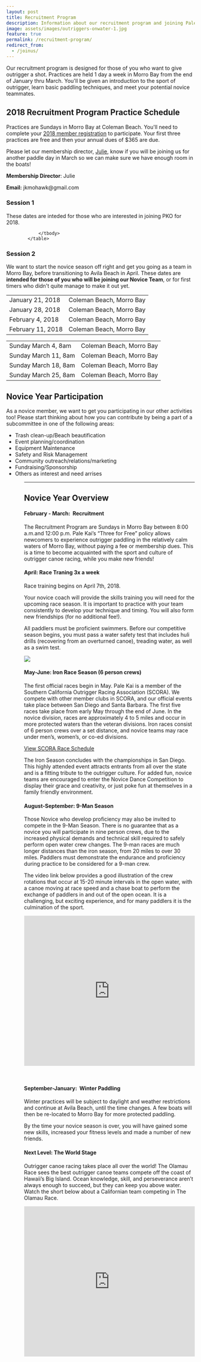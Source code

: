 ```yaml
---
layout: post
title: Recruitment Program
description: Information about our recruitment program and joining Pale Kai Outrigger
image: assets/images/outriggers-onwater-1.jpg
feature: true
permalink: /recruitment-program/
redirect_from:
  - /joinus/
---
```

<p>Our recruitment program is designed for those of you who want to give outrigger a shot. Practices are held 1 day a week in Morro Bay from the end of January thru March. You'll be given an introduction to the sport of outrigger, learn basic paddling techniques, and meet your potential novice teammates.</p>

<h2>2018 Recruitment Program Practice Schedule</h2>

<p>Practices are Sundays in Morro Bay at Coleman Beach. You'll need to complete your <a href="/members/registration/">2018 member registration</a> to participate. Your first three practices are free and then your annual dues of $365 are due.</p>

<p>Please let our membership director, <a href="mailto:membership@palekai.org">Julie</a>, know if you will be joining us for another paddle day in March so we can make sure we have enough room in the boats!</p>

<p>
<strong>Membership Director</strong>: Julie</p>
<p><strong>Email:</strong> jkmohawk@gmail.com </p>

<h3>Session 1</h3>
<p>These dates are inteded for those who are interested in joining PKO for 2018.</p>
<div class="table-wrapper">
			<table class="alt">
				<tbody>
					<tr>
						<td>January 21, 2018</td>
						<td>Coleman Beach, Morro Bay</td>
					</tr>
					<tr>
						<td>January 28, 2018</td>
						<td>Coleman Beach, Morro Bay</td>
					</tr>
					<tr>
						<td>February 4, 2018</td>
						<td>Coleman Beach, Morro Bay</td>
					</tr>
					<tr>
						<td>February 11, 2018</td>
						<td>Coleman Beach, Morro Bay</td>
					</tr>

				
				</tbody>
			</table>
</div>

<h3>Session 2</h3>
<p>We want to start the novice season off right and get you going as a team in Morro Bay, before transitioning to Avila Beach in April. These dates are <b>intended for those of you who will be joining our Novice Team</b>, or for first timers who didn't quite manage to make it out yet.</p>
<div class="table-wrapper">
	<table class="alt">
		<tbody>
			<tr>
				<td>Sunday March 4, 8am</td>
				<td>Coleman Beach, Morro Bay</td>
			</tr>
			<tr>
				<td>Sunday March 11, 8am</td>
				<td>Coleman Beach, Morro Bay</td>
			</tr>
			<tr>
				<td>Sunday March 18, 8am</td>
				<td>Coleman Beach, Morro Bay</td>
			</tr>
			<tr>
				<td>Sunday March 25, 8am</td>
				<td>Coleman Beach, Morro Bay</td>
			</tr>
		</tbody>
	</table>
</div>
<h2>Novice Year Participation</h2>
<p>
As a novice member, we want to get you participating in our other activities too! Please start thinking about how you can contribute by being a part of a subcommittee in one of the following areas:</p>
<ul>
<li>Trash clean-up/Beach beautification</li>
<li>Event planning/coordination</li>
<li>Equipment Maintenance</li>
<li>Safety and Risk Management</li>
<li>Community outreach/relations/marketing</li>
<li>Fundraising/Sponsorship</li>
<li>Others as interest and need arrises</li>
<ul>


<hr class="major" />
<h2>Novice Year Overview</h2>
<h4>February - March:  Recruitment </h4>

<p>The Recruitment Program are Sundays in Morro Bay between 8:00 a.m.and 12:00 p.m. Pale Kai’s “Three for Free” policy allows newcomers to experience outrigger paddling in the relatively calm waters of Morro Bay, without paying a fee or membership dues. This is a time to become acquainted with the sport and culture of outrigger canoe racing, while you make new friends!</p>

<h4>April: Race Traning 3x a week</h4>
<p>Race training begins on April 7th, 2018.</p>
<p>
Your novice coach will provide the skills training you will need for the upcoming race season. It is important to practice with your team consistently to develop your technique and timing. You will also form new friendships (for no additional fee!).</p>


<p>All paddlers must be proficient swimmers. Before our competitive season begins, you must pass a water safety test that includes huli drills (recovering from an overturned canoe), treading water, as well as a swim test.</p>

<img src="/assets/images/outrigger-race-1.jpg" class="image right">

<h4>May-June: Iron Race Season (6 person crews)</h4>
<p>
The first official races begin in May.  Pale Kai is a member of the Southern California Outrigger Racing Association (SCORA).  We compete with other member clubs in SCORA, and our official events take place between San Diego and Santa Barbara. The first five races take place from early May through the end of June.  In the novice division, races are approximately 4 to 5 miles and occur in more protected waters than the veteran divisions.   Iron races consist of 6 person crews over a set distance, and novice teams may race under men’s, women’s, or co-ed divisions.
</p>
<a href="http://www.scora.org/race-schedule/" target="_blank" class="button">View SCORA Race Schedule</a>
<p>The Iron Season concludes with the championships in San Diego. This highly attended event attracts entrants from all over the state and is a fitting tribute to the outrigger culture. For added fun, novice teams are encouraged to enter the Novice Dance Competition to display their grace and creativity, or just poke fun at themselves in a family friendly environment.
</p>
<h4>August-September: 9-Man Season</h4>
<p>
Those Novice who develop proficiency may also be invited to compete in the 9-Man Season.  There is no guarantee that as a novice you will participate in nine person crews, due to the increased physical demands and technical skill required to safely perform open water crew changes.  The 9-man races are much longer distances than the iron season, from 20 miles to over 30 miles. Paddlers must demonstrate the endurance and proficiency during practice to be considered for a 9-man crew.
</p>
<p>
The video link below provides a good illustration of the crew rotations that occur at 15-20 minute intervals in the open water, with a canoe moving at race speed and a chase boat to perform the exchange of paddlers in and out of the open ocean.  It is a challenging, but exciting experience, and for many paddlers it is the culmination of the sport.
</p>

<iframe width="100%" height="400" src="https://www.youtube.com/embed/4R1pwH9XoRs" frameborder="0" allowfullscreen></iframe>
<p>&nbsp;</p>
<h4>September-January:  Winter Paddling</h4>
<p>Winter practices will be subject to daylight and weather restrictions and continue at Avila Beach, until the time changes. A few boats will  then be re-located to Morro Bay for more protected paddling.  
</p>
<p>By the time your novice season is over, you will have gained some new skills, increased your fitness levels and made a number of new friends.
</p>



<h4>Next Level: The World Stage</h4>

<p>Outrigger canoe racing takes place all over the world! The Olamau Race sees the best outrigger canoe teams compete off the coast of Hawaii’s Big Island. Ocean knowledge, skill, and perseverance aren’t always enough to succeed, but they can keep you above water. Watch the short below about a Californian team competing in The Olamau Race.</p>
<iframe width="100%" height="400" src="https://www.youtube.com/embed/u-lGBRTvQzU" frameborder="0" allowfullscreen></iframe>



